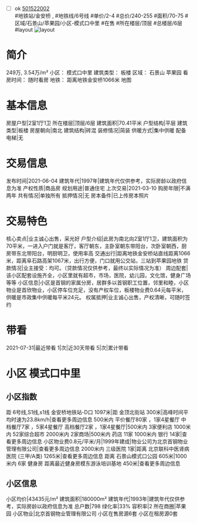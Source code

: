 - [ ] ok [501522002](https://bj.5i5j.com/ershoufang/501522002.html)  
 #地铁站/金安桥 ,  #地铁线/6号线
#单价/2-4 #总价/240-255 #面积/70-75   #区域/石景山/苹果园/小区-模式口中里 #在售 #所在楼层/顶层 #总楼层/6层 #layout 
![layout](http://image2a.5i5j.com/bdir/layout/7a61c0374b754bdb97813184fea91234.jpg_P5.jpg) 
# 简介 
 249万,  3.54万/m² 
小区： 模式口中里
建筑类型： 板楼
区域： 石景山 苹果园
看房时间： 随时看房
地铁： 距离地铁金安桥1066米 地图
# 基本信息 
 房屋户型|2室1厅1卫
所在楼层|顶层/6层
建筑面积|70.41平米
户型结构|平层
建筑类型|板楼
房屋朝向|南北
建筑结构|砖混
装修情况|简装
供暖方式|集中供暖
配备电梯|无
# 交易信息 
 发布时间|2021-06-04
建筑年代|1997年|建筑年代仅供参考，实际房龄以政府信息为准
产权性质|商品房
规划用途|普通住宅
上次交易|2021-03-10
购房年限|不满两年
共有情况|单独所有
抵押情况|无
房本备件|已上传房本照片
# 交易特色 
 核心卖点|业主诚心出售，采光好
户型介绍|此房为南北向2室1厅1卫，建筑面积为70平米，一进入户门就是客厅，客厅朝东，主卧室朝东带阳台，次卧室朝西，厨房带东北带阳台，明厨明卫，使用率高
交通出行|距离地铁金安桥站直线距离1066米，距离阜石路高架1067米，出行方便，门口就用公交站，三站到苹果园地铁
贷款情况|业主接受：均可。（贷款情况仅供参考，最终以实际情况为准）
周边配套|该小区配套设施齐全，小区里就有超市，市场，医院，幼儿园，文化馆，健身广场等等
小区信息|小区是首钢的家属分房，居群多以首钢职工位置，邻里和睦，小区物业是首欣物业，小区停车位充足，没有产权车位，板楼物业费0.64元每平米，供暖是市政集中供暖每平米24元。
权属抵押|业主诚心出售，产权清晰，可随时签约
# 带看 
 2021-07-31|最近带看	 1|次|近30天带看	 5|次|累计带看
# 小区 模式口中里
## 小区指数 
 距 6号线,S1线,s1线 金安桥地铁站-D口 1097米|距 金顶北街站 300米|高峰时间平均时速为23.8km/h|查看更多周边信息
500米内 平价餐厅80家 ，1家4星餐厅
中档餐厅7家 ，5家4星餐厅
高档餐厅2家 ，1家4星餐厅|500米内 3家便利店
1000米内 52家综合超市
2000米内 2家商场|500米内 药店 11家
1000米内 银行 14家|查看更多周边信息
小区物业费0.8元/平米/月|1999年建成|物业公司为北京首钢物业管理有限公司|查看更多周边信息
2000米内 三级医院 1家|距离 北京联科中医肾病医院 (三甲/A类) 1265米|查看更多周边信息
距离 石景山模式口公园 605米|1000米内 6家 健身房
距离最近健身房模东游泳培训基地 450米|查看更多周边信息
## 小区信息 
 小区均价|43435元/m²
建筑面积|180000m²
建筑年代|1993年|建筑年代仅供参考，实际房龄以政府信息为准
总户数|798
绿化率|33%
容积率|2
所在商圈|苹果园
小区物业|北京首钢物业管理有限公司
小区在售房源6套
小区在租房源0套
